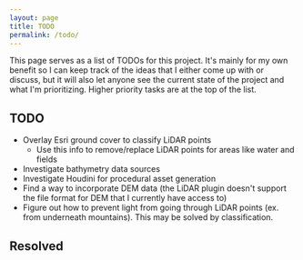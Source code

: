 ```yaml
---
layout: page
title: TODO
permalink: /todo/
---
```


This page serves as a list of TODOs for this project. It's mainly for my own benefit so I can keep track of the ideas that I either come up with or discuss, but it will also let anyone see the current state of the project and what I'm prioritizing. Higher priority tasks are at the top of the list.

## TODO
  - Overlay Esri ground cover to classify LiDAR points
    - Use this info to remove/replace LiDAR points for areas like water and fields
  - Investigate bathymetry data sources
  - Investigate Houdini for procedural asset generation
  - Find a way to incorporate DEM data (the LiDAR plugin doesn't support the file format for DEM that I currently have access to)
  - Figure out how to prevent light from going through LiDAR points (ex. from underneath mountains). This may be solved by classification.

## Resolved